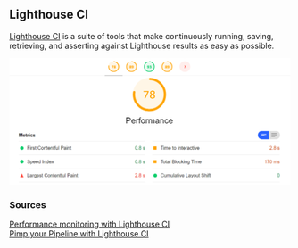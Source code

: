 ## Lighthouse CI

[Lighthouse CI](https://github.com/GoogleChrome/lighthouse-ci) is a suite of tools that make continuously running, saving, retrieving, and asserting against Lighthouse results as easy as possible.

<img src="https://github.com/EmElkan/100DaysOfCode/blob/master/images/day80.PNG" alt="Image of Lighthouse HTML report snippet" width="750">


### Sources

[Performance monitoring with Lighthouse CI](https://web.dev/lighthouse-ci/)    
[Pimp your Pipeline with Lighthouse CI](https://danielyefet.medium.com/pimp-your-pipeline-with-lighthouse-ci-75801a86a860)    
